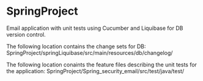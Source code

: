 # SpringProject
Email application with unit tests using Cucumber and Liquibase for DB version control.


The following location contains the change sets for DB:
  SpringProject/springLiquibase/src/main/resources/db/changelog/
 
 The following location conaints the feature files describing the unit tests for the application:
  SpringProject/Spring_security_email/src/test/java/test/



